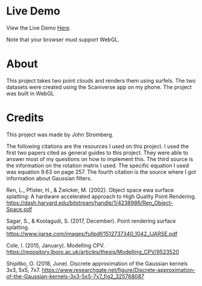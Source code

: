 # Live Demo
View the Live Demo [Here](https://surfel-rendering.netlify.app/surfels.html).

Note that your browser must support WebGL.

# About
This project takes two point clouds and renders them using surfels. The two datasets were created using the Scaniverse app on my phone. The project was built in WebGL

# Credits
This project was made by John Stromberg.

The following citations are the resources I used on this project. I used the first two papers cited as general guides to this project. They were able to answer most of my questions on how to implement this. The third source is the information on the rotation matrix I used. The specific equation I used was equation 9.63 on page 257. The fourth citation is the source where I got information about Gaussian filters.

Ren, L., Pfister, H., & Zwicker, M. (2002). Object space ewa surface splatting: A hardware accelerated approach to High Quality Point Rendering. https://dash.harvard.edu/bitstream/handle/1/4238986/Ren_Object-Space.pdf 

Sagar, S., & Koolagudi, S. (2017, December). Point rendering surface splatting. https://www.ijarse.com/images/fullpdf/1512737340_1042_IJARSE.pdf 

Cole, I. (2015, January). Modelling CPV. https://repository.lboro.ac.uk/articles/thesis/Modelling_CPV/9523520 

Shipitko, O. (2018, June). Discrete approximation of the Gaussian kernels 3x3, 5x5, 7x7. https://www.researchgate.net/figure/Discrete-approximation-of-the-Gaussian-kernels-3x3-5x5-7x7_fig2_325768087 
